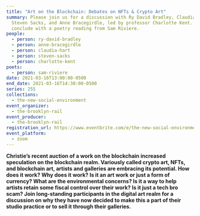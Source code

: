 ```yaml
---
title: "Art on the Blockchain: Debates on NFTs & Crypto Art"
summary: Please join us for a discussion with Ry David Bradley, Claudia Hart,
  Steven Sacks, and Anne Bracegirdle, led by professor Charlotte Kent. We'll
  conclude with a poetry reading from Sam Riviere.
people:
  - person: ry-david-bradley
  - person: anne-bracegirdle
  - person: claudia-hart
  - person: steven-sacks
  - person: charlotte-kent
poets:
  - person: sam-riviere
date: 2021-03-16T13:00:00-0500
end_date: 2021-03-16T14:30:00-0500
series: 255
collections:
  - the-new-social-environment
event_organizer:
  - the-brooklyn-rail
event_producer:
  - the-brooklyn-rail
registration_url: https://www.eventbrite.com/e/the-new-social-environment-255-art-on-the-blockchain-nfts-crypto-art-tickets-145745842739
event_platform:
  - zoom
---
```

**Christie’s recent auction of a work on the blockchain increased speculation on the blockchain realm. Variously called crypto art, NFTs, and blockchain art, artists and galleries are embracing its potential. How does it work? Why does it work? Is it an art work or just a form of currency? What are the environmental concerns? Is it a way to help artists retain some fiscal control over their work? Is it just a tech bro scam? Join long-standing participants in the digital art realm for a discussion on why they have now decided to make this a part of their studio practice or to sell it through their galleries.**